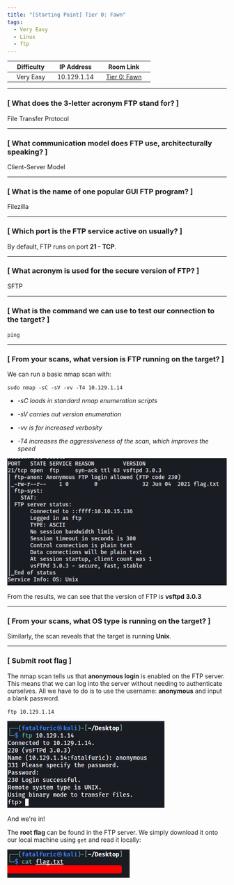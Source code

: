 ```yaml
---
title: "[Starting Point] Tier 0: Fawn"
tags:
  - Very Easy
  - Linux
  - ftp
---
```


|  | Difficulty |  |  IP Address   |  | Room Link |  |
|--| :--------: |--|:------------: |--| :--------:|--|
|  |  Very Easy |  |  10.129.1.14  |  | [Tier 0: Fawn](https://app.hackthebox.com/starting-point) |  |

---

### [ What does the 3-letter acronym FTP stand for? ]

File Transfer Protocol

---

### [ What communication model does FTP use, architecturally speaking? ]

Client-Server Model

---

### [ What is the name of one popular GUI FTP program? ]

Filezilla

---

### [ Which port is the FTP service active on usually? ]

By default, FTP runs on port **21 - TCP**.

---

### [ What acronym is used for the secure version of FTP? ]

SFTP

---

### [ What is the command we can use to test our connection to the target? ]

`ping`

---

### [ From your scans, what version is FTP running on the target? ]

We can run a basic nmap scan with:

```
sudo nmap -sC -sV -vv -T4 10.129.1.14
```

* *-sC loads in standard nmap enumeration scripts*

* *-sV carries out version enumeration*

* *-vv is for increased verbosity*

* *-T4 increases the aggressiveness of the scan, which improves the speed*

![screenshot1](../assets/images/fawn/screenshot1.png)

From the results, we can see that the version of FTP is **vsftpd 3.0.3** 

---

### [ From your scans, what OS type is running on the target? ]

Similarly, the scan reveals that the target is running **Unix**.

---

### [ Submit root flag ]

The nmap scan tells us that **anonymous login** is enabled on the FTP server. This means that we can log into the server without needing to authenticate ourselves. All we have to do is to use the username: **anonymous** and input a blank password.

```
ftp 10.129.1.14
```

![screenshot2](../assets/images/fawn/screenshot2.png)

And we're in!

The **root flag** can be found in the FTP server. We simply download it onto our local machine using `get` and read it locally:

![screenshot3](../assets/images/fawn/screenshot3.png)

